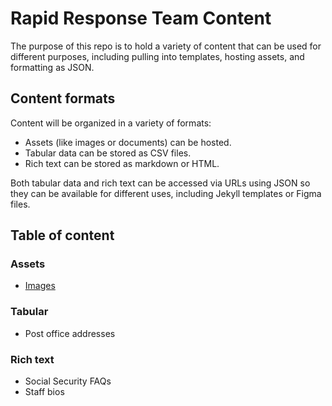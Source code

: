 # Rapid Response Team Content

The purpose of this repo is to hold a variety of content that can be used for different purposes, including pulling into templates, hosting assets, and formatting as JSON.

## Content formats

Content will be organized in a variety of formats:

- Assets (like images or documents) can be hosted.
- Tabular data can be stored as CSV files.
- Rich text can be stored as markdown or HTML.

Both tabular data and rich text can be accessed via URLs using JSON so they can be available for different uses, including Jekyll templates or Figma files.

## Table of content

### Assets
- [Images](images/water-boat.html)

### Tabular
- Post office addresses

### Rich text
- Social Security FAQs
- Staff bios